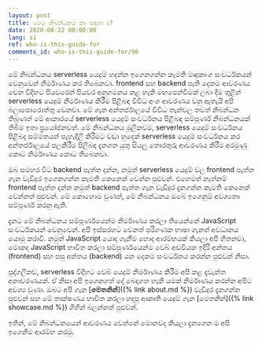 ```yaml
---
layout: post
title: මෙම නිබන්ධනය කා සඳහා ද?
date: 2020-08-22 00:00:00
lang: si
ref: who-is-this-guide-for
comments_id: who-is-this-guide-for/96
---
```


මේ නිබන්ධනය serverless යෙදුම් හදන්න ඉගෙනගන්න කැමති මෘදුකාංග සංවර්ධකයන් වෙනුවෙන් නිර්මාණය කර තිබෙනවා. frontend සහ backend පැති දෙකම ආවරණය වෙන විදිහට පියවරෙන් පියවර අනුගමනය කළ හැකි මඟපෙන්වීමක් ලබා දීම තුළින් serverless යෙදුම් නිර්මාණය කිරීම පිළිබඳ විවිධ අංශ ආවරණය වනු ඇතැයි අපි බලාපොරොත්තු වෙනවා. මේ ගැන අන්තර්ජාලයේ විවිධ තැන්වල තවත් නිබන්ධන තිබුණත් මේ ආකාරයේ serverless යෙදුම් සංවර්ධනය පිළිබඳ සම්පූර්ණ නිබන්ධනයක් තිබීම ඉතා ප්‍රයෝජනවත්. මේ නිබන්ධනය මූලිකවම, serverless යෙදුම් සංවර්ධනය පිළිබද සම්මතයන් පැහැදිලි කිරීමට වඩා හුදෙක් serverless යෙදුම් සංවර්ධනය කර අන්තර්ජාලයේ පලකිරීම පිලිබඳ දැනගත යුතු සියලු තොරතුරු ආවරණය කිරීම අරමුණු කොට නිර්මාණය කොට තිබෙනවා. 

ඔබ සමහර විට backend පැත්ත දන්න, නමුත් serverless යෙදුම් වල frontend පැත්ත ගැන වැඩිදුර ඉගෙනගන්න කැමති කෙනෙක් වෙන්න පුළුවන්. එහෙමත් නැත්නම් frontend පැත්ත දන්න නමුත් backend පැත්ත ගැන වැඩිදුර දැනගන්න කැමති කෙනෙක් වෙන්නත් පුළුවන්. මේ කොහොම වුණත්, මේ නිබන්ධනය ඔබේ ඉගෙනුම් අවශ්‍යතා සම්පූර්ණ කරනු ඇති.

දැනට මේ නිබන්ධනය සම්පූර්ණයෙන්ම නිර්මාණය කරලා තියෙන්නේ JavaScript සංවර්ධකයන් වෙනුවෙන්. අපි ඉස්සරහට වෙනත් පරිගණක භාෂා ගැනත් අවධානය යොමු කරාවි. නමුත් JavaScript යොදා ගැනීම හොද ආරම්භයක් කියලා අපි හිතනවා, මොකද JavaScript භාවිත කරලා සම්පුර්ණයෙන්ම වෙබ් අඩවියක ඉදිරි අන්තය (frontend) සහ පසු අන්තය (backend) යන දෙකම සංවර්ධනය කරන්න පුළුවන් නිසා.

පුද්ගලිකව, serverless විදිහට වෙබ් යෙදුම් නිර්මාණය කිරීම අපි කළ දැවැන්ත අනාවරණයක්. ඒ නිසා අපි ඉගෙනගත් දේ බෙදාගත හැකි යමක් නිර්මාණය කරන්න අපිට අවශ්‍ය වුණා. ඔබට අපි ගැන [**මෙතනින්**]({% link about.md %}) වැඩිදුර දැනගන්න පුළුවන් සහ මේ තාක්ෂණය භාවිත කරලා හදපු ආකෘති යෙදුම් ගැන [මෙතනින්]({% link showcase.md %}) ගිහින් බලන්නත් පුළුවන්. 

ඉතින්, මේ නිබන්ධනයෙන් ආවරණය වෙන්නේ මොනවද කියලා දැනගෙන ම අපි ඉගෙනීම ආරම්භ කරමු.